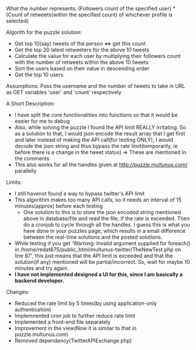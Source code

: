 What the number represents:
  (Followers count of the specified user) * (Count of retweets(within the specified count) of whichever profile is selected)


Algorith for the puzzle solution:
- Get top 10(say) tweets of the person <=> get this count 
- Get the top 20 latest retweeters for the above 10 tweets
- Calculate the value for each user by multiplying their followers count with the number of retweets within the above 10 tweets
- Sort the users based on their value in descending order
- Get the top 10 users

Assumptions:
	Pass the username and the number of tweets to take in URL as GET variables 'user' and 'count' respectively

A Short Description:
 - I have split the core functionalities into functions so that it would be easier for me to debug
 - Also, while solving the puzzle I found the API limit REALLY irritating. So as a solution to that, I would json encode the result array that I get first and later instead of making the API call(for testing ONLY), I would decode the json string and thus bypass the rate limit(temporarily, ie before there is a change in the tweet status) => These are mentioned in the comments
 - This also works for all the handles given at http://puzzle.multunus.com/ parallelly



Limits:
 - I still havenot found a way to bypass twitter's API limit
 - This algorithm makes too many API calls, so it needs an interval of 15 minutes(approx) before each testing
 	- One solution to this is to store the json encoded string mentioned above in database/file and read the file, if the rate is exceeded. Then do a cronjob to cycle through all the handles. I guess this is what you have done in your puzzles page, which results in a small difference between the real-time solutions and the posted solutions.
 - While testing if you get 'Warning: Invalid argument supplied for foreach() in /home/redat675/public_html/multunus-twitter/TheNewTest.php on line 87', this just means that the API limit is exceeded and that the solution(if any) mentioned will be partial/incorrect. So, wait for maybe 10 minutes and try again.
 - **I have not implemented designed a UI for this, since I am basically a backend developer.**


Changes:
 - Reduced the rate limit by 5 times(by using application-only authentication)
 - Implemnented cron job to further reduce rate limit
 - Implemented a front-end file separately
 - Improvement in the view(Now it is similar to that in puzzle.multunus.com)
 - Removed dependency(TwitterAPIExchange.php)